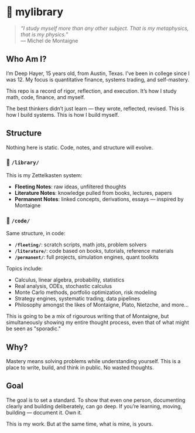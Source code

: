 
# 🧠 mylibrary

> *“I study myself more than any other subject. That is my metaphysics, that is my physics.”*  
> — Michel de Montaigne

## Who Am I?

I’m Deep Hayer, 15 years old, from Austin, Texas. I’ve been in college since I was 12. My focus is quantitative finance, systems trading, and self-mastery.

This repo is a record of rigor, reflection, and execution. It’s how I study math, code, finance, and myself.

The best thinkers didn’t just learn — they wrote, reflected, revised. This is how I build systems. This is how I build myself.

## Structure

Nothing here is static. Code, notes, and structure will evolve.

### 🧾 `/library/`

This is my Zettelkasten system:
- **Fleeting Notes**: raw ideas, unfiltered thoughts
- **Literature Notes**: knowledge pulled from books, lectures, papers
- **Permanent Notes**: linked concepts, derivations, essays — inspired by Montaigne

### 🧠 `/code/`

Same structure, in code:
- **`/fleeting/`**: scratch scripts, math jots, problem solvers
- **`/literature/`**: code based on books, tutorials, reference materials
- **`/permanent/`**: full projects, simulation engines, quant toolkits

Topics include:
- Calculus, linear algebra, probability, statistics
- Real analysis, ODEs, stochastic calculus
- Monte Carlo methods, portfolio optimization, risk modeling
- Strategy engines, systematic trading, data pipelines
- Philosophy amongst the likes of Montaigne, Plato, Nietzche, and more...

This is going to be a mix of rigourous writing that of Montaigne, but simultaneously showing my entire thought process, even that of what might be seen as "sporadic."

## Why?

Mastery means solving problems while understanding yourself. This is a place to write, build, and think in public. No wasted thoughts.

## Goal

The goal is to set a standard. To show that even one person, documenting clearly and building deliberately, can go deep. If you’re learning, moving, building — document it. Own it.

This is my work. But at the same time, what is mine, is yours.
